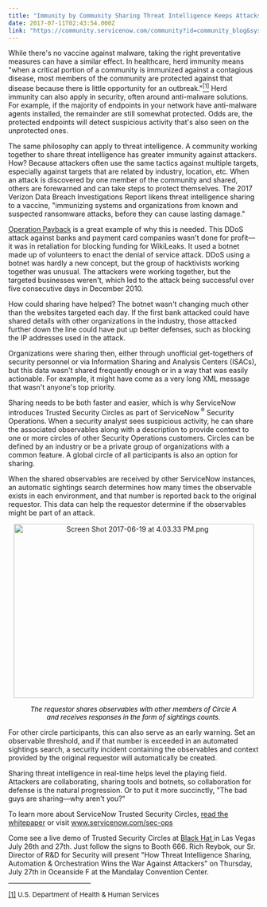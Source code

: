 ```yaml
---
title: "Immunity by Community Sharing Threat Intelligence Keeps Attacks from Succeeding"
date: 2017-07-11T02:43:54.000Z
link: "https://community.servicenow.com/community?id=community_blog&sys_id=ecfc62a5dbd0dbc01dcaf3231f9619a9"
---
```

<p>While there's no vaccine against malware, taking the right preventative measures can have a similar effect. In healthcare, herd immunity means "when a critical portion of a community is immunized against a contagious disease, most members of the community are protected against that disease because there is little opportunity for an outbreak."<a href="#_ftn1" name="_ftnref1" title=""><sup>[1]</sup></a> Herd immunity can also apply in security, often around anti-malware solutions. For example, if the majority of endpoints in your network have anti-malware agents installed, the remainder are still somewhat protected. Odds are, the protected endpoints will detect suspicious activity that's also seen on the unprotected ones. </p><p></p><p>The same philosophy can apply to threat intelligence. A community working together to share threat intelligence has greater immunity against attackers. How? Because attackers often use the same tactics against multiple targets, especially against targets that are related by industry, location, etc. When an attack is discovered by one member of the community and shared, others are forewarned and can take steps to protect themselves. The 2017 Verizon Data Breach Investigations Report likens threat intelligence sharing to a vaccine, "immunizing systems and organizations from known and suspected ransomware attacks, before they can cause lasting damage." </p><p></p><p><a title="w.pcworld.com/article/212701/operation_payback_wikileaks_avenged_by_hactivists.html" href="http://www.pcworld.com/article/212701/operation_payback_wikileaks_avenged_by_hactivists.html">Operation Payback</a> is a great example of why this is needed. This DDoS attack against banks and payment card companies wasn't done for profit—it was in retaliation for blocking funding for WikiLeaks. It used a botnet made up of volunteers to enact the denial of service attack. DDoS using a botnet was hardly a new concept, but the group of hacktivists working together was unusual. The attackers were working together, but the targeted businesses weren't, which led to the attack being successful over five consecutive days in December 2010.</p><p></p><p>How could sharing have helped? The botnet wasn't changing much other than the websites targeted each day. If the first bank attacked could have shared details with other organizations in the industry, those attacked further down the line could have put up better defenses, such as blocking the IP addresses used in the attack.</p><p></p><p>Organizations were sharing then, either through unofficial get-togethers of security personnel or via Information Sharing and Analysis Centers (ISACs), but this data wasn't shared frequently enough or in a way that was easily actionable. For example, it might have come as a very long XML message that wasn't anyone's top priority.</p><p></p><p>Sharing needs to be both faster and easier, which is why ServiceNow introduces Trusted Security Circles as part of ServiceNow<sup> ®</sup> Security Operations. When a security analyst sees suspicious activity, he can share the associated observables along with a description to provide context to one or more circles of other Security Operations customers. Circles can be defined by an industry or be a private group of organizations with a common feature. A global circle of all participants is also an option for sharing.</p><p></p><p>When the shared observables are received by other ServiceNow instances, an automatic sightings search determines how many times the observable exists in each environment, and that number is reported back to the original requestor. This data can help the requestor determine if the observables might be part of an attack.</p><p align="center" style="text-align: center;"><img   alt="Screen Shot 2017-06-19 at 4.03.33 PM.png" class="image-1 jive-image" height="351" src="fcde0806db105304b322f4621f9619ac.iix" style="width: 483px; height: 350.671px;" width="483"/></p><p align="center" style="text-align: center;"><span style="color: black; font-size: 10.0pt;"><em>The requestor shares observables with other members of Circle A <br/> and receives responses in the form of sightings counts.</em></span></p><p align="center" style="text-align: center;"></p><p></p><p>For other circle participants, this can also serve as an early warning. Set an observable threshold, and if that number is exceeded in an automated sightings search, a security incident containing the observables and context provided by the original requestor will automatically be created.</p><p></p><p>Sharing threat intelligence in real-time helps level the playing field. Attackers are collaborating, sharing tools and botnets, so collaboration for defense is the natural progression. Or to put it more succinctly, "The bad guys are sharing—why aren't you?"</p><p></p><p>To learn more about ServiceNow Trusted Security Circles, <a title="ww.servicenow.com/content/dam/servicenow/documents/whitepapers/wp-trusted-security-circles.pdf" href="https://www.servicenow.com/content/dam/servicenow/documents/whitepapers/wp-trusted-security-circles.pdf">read the whitepaper</a> or visit <a title="w.servicenow.com/sec-ops" href="http://www.servicenow.com/sec-ops">www.servicenow.com/sec-ops</a></p><p></p><p>Come see a live demo of Trusted Security Circles at <a title="ww.servicenow.com/events/black-hat-event.html" href="https://www.servicenow.com/events/black-hat-event.html">Black Hat </a>in Las Vegas July 26th and 27th. Just follow the signs to Booth 666. Rich Reybok, our Sr. Director of R&amp;D for Security will present "How Threat Intelligence Sharing, Automation &amp; Orchestration Wins the War Against Attackers" on Thursday, July 27th in Oceanside F at the Mandalay Convention Center.</p><p></p><p></p><hr align="left" size="1" width="33%"/><p><a href="#_ftnref1" name="_ftn1" title=""><span style="font-size: 10pt;">[1]</span></a><span style="font-size: 10.0pt;"> U.S. Department of Health &amp; Human Services</span></p>